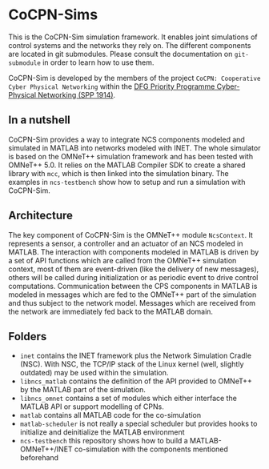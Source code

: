 # CoCPN-Sims
This is the CoCPN-Sim simulation framework. It enables joint simulations of control systems and the networks they rely on.
The different components are located in git submodules.
Please consult the documentation on ``git-submodule`` in order to learn how to use them.

CoCPN-Sim is developed by the members of the project ``CoCPN: Cooperative Cyber Physical Networking`` within the
[DFG Priority Programme Cyber-Physical Networking (SPP 1914)](http://spp1914.de/home/).

## In a nutshell
CoCPN-Sim provides a way to integrate NCS components modeled and simulated in MATLAB into networks modeled with INET.
The whole simulator is based on the OMNeT++ simulation framework and has been tested with OMNeT++ 5.0.
It relies on the MATLAB Compiler SDK to create a shared library with ``mcc``, which is then linked into the simulation binary.
The examples in ``ncs-testbench`` show how to setup and run a simulation with CoCPN-Sim.

## Architecture
The key component of CoCPN-Sim is the OMNeT++ module ``NcsContext``.
It represents a sensor, a controller and an actuator of an NCS modeled in MATLAB.
The interaction with components modeled in MATLAB is driven by a set of API functions which are called from the OMNeT++ simulation context, most of them are event-driven (like the delivery of new messages), others will be called during initialization or as periodic event to drive control computations.
Communication between the CPS components in MATLAB is modeled in messages which are fed to the OMNeT++ part of the simulation and thus subject to the network model.
Messages which are received from the network are immediately fed back to the MATLAB domain.

## Folders
* ``inet`` contains the INET framework plus the Network Simulation Cradle (NSC). With NSC, the TCP/IP stack of the Linux kernel (well, slightly outdated) may be used within the simulation.
* ``libncs_matlab`` contains the definition of the API provided to OMNeT++ by the MATLAB part of the simulation.
* ``libncs_omnet`` contains a set of modules which either interface the MATLAB API or support modelling of CPNs.
* ``matlab`` contains all MATLAB code for the co-simulation
* ``matlab-scheduler`` is not really a special scheduler but provides hooks to initialize and deinitialize the MATLAB environment
* ``ncs-testbench`` this repository shows how to build a MATLAB-OMNeT++/INET co-simulation with the components mentioned beforehand
